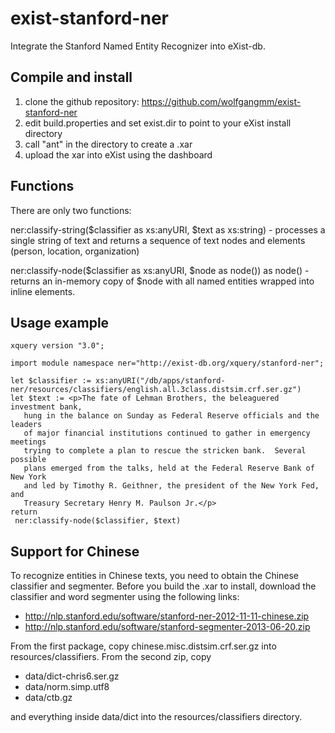 exist-stanford-ner
==================

Integrate the Stanford Named Entity Recognizer into eXist-db.

## Compile and install

1. clone the github repository: https://github.com/wolfgangmm/exist-stanford-ner
2. edit build.properties and set exist.dir to point to your eXist install directory
3. call "ant" in the directory to create a .xar
4. upload the xar into eXist using the dashboard

## Functions

There are only two functions:

ner:classify-string($classifier as xs:anyURI, $text as xs:string) - processes a single string of text and returns a sequence of text nodes and elements (person, location, organization)

ner:classify-node($classifier as xs:anyURI, $node as node()) as node() - returns an in-memory copy of $node with all named entities wrapped into inline elements.

## Usage example

```xquery
xquery version "3.0";

import module namespace ner="http://exist-db.org/xquery/stanford-ner";

let $classifier := xs:anyURI("/db/apps/stanford-ner/resources/classifiers/english.all.3class.distsim.crf.ser.gz")
let $text := <p>The fate of Lehman Brothers, the beleaguered investment bank,
   hung in the balance on Sunday as Federal Reserve officials and the leaders
   of major financial institutions continued to gather in emergency meetings
   trying to complete a plan to rescue the stricken bank.  Several possible
   plans emerged from the talks, held at the Federal Reserve Bank of New York
   and led by Timothy R. Geithner, the president of the New York Fed, and
   Treasury Secretary Henry M. Paulson Jr.</p>
return
 ner:classify-node($classifier, $text)
```

## Support for Chinese

To recognize entities in Chinese texts, you need to obtain the Chinese classifier and segmenter. Before you build the .xar to install, download the classifier and word segmenter using the following links:

* http://nlp.stanford.edu/software/stanford-ner-2012-11-11-chinese.zip
* http://nlp.stanford.edu/software/stanford-segmenter-2013-06-20.zip

From the first package, copy chinese.misc.distsim.crf.ser.gz into resources/classifiers. From the second zip, copy

* data/dict-chris6.ser.gz
* data/norm.simp.utf8
* data/ctb.gz

and everything inside data/dict into the resources/classifiers directory.